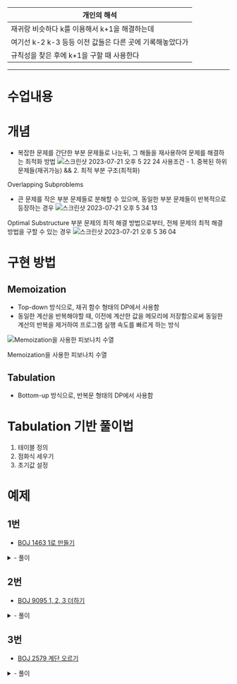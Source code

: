 

|개인의 해석|
|------------|
|재귀랑 비슷하다 k를 이용해서 k+1을 해결하는데 |
|여기선 k-2 k-3 등등 이전 값들은 다른 곳에 기록해놓았다가|
|규칙성을 찾은 후에 k+1을 구할 때 사용한다 |


----------------------------------------------------------------------------
# 수업내용
# 개념
- 복잡한 문제를 간단한 부분 문제들로 나눈뒤, 그 해들을 재사용하여 문제를 해결하는 최적화 방법
![스크린샷 2023-07-21 오후 5 22 24](https://github.com/GunsanHaribo/Java_Algorithm/assets/119919849/b2e4991f-5c8a-4478-890f-a8494e491ae5)
사용조건 - 1. 중복된 하위 문제들(재귀가능)  && 2. 최적 부분 구조(최적화)

Overlapping Subproblems
- 큰 문제를 작은 부분 문제들로 분해할 수 있으며, 동일한 부분 문제들이 반복적으로 등장하는 경우
![스크린샷 2023-07-21 오후 5 34 13](https://github.com/GunsanHaribo/Java_Algorithm/assets/119919849/47b086c7-bede-47f3-bb3b-a419fa9c8bae)

Optimal Substructure
부분 문제의 최적 해결 방법으로부터, 전체 문제의 최적 해결 방법을 구할 수 있는 경우
![스크린샷 2023-07-21 오후 5 36 04](https://github.com/GunsanHaribo/Java_Algorithm/assets/119919849/4e84d830-a2e7-4b23-be20-42fa3259f12f)


# 구현 방법

## Memoization

- Top-down 방식으로, 재귀 함수 형태의 DP에서 사용함
- 동일한 계산을 반복해야할 때, 이전에 계산한 값을 메모리에 저장함으로써 동일한 계산의 반복을 제거하여 프로그램 실행 속도를 빠르게 하는 방식

![Memoization을 사용한 피보나치 수열](https://s3-us-west-2.amazonaws.com/secure.notion-static.com/3a486d99-bd64-44b6-82fd-9020f02f47d7/Untitled.png)

Memoization을 사용한 피보나치 수열

## Tabulation

- Bottom-up 방식으로, 반복문 형태의 DP에서 사용함

# Tabulation 기반 풀이법

1. 테이블 정의
2. 점화식 세우기
3. 초기값 설정

# 예제

## 1번

- [BOJ 1463 1로 만들기](https://www.acmicpc.net/problem/1463)

<details>
<summary>- 풀이</summary>
<div markdown="1">       


    1. 테이블 정의: `d[i]`는 i를 1로 만드는 데 필요한 연산 사용 횟수의 최솟값
    2. 점화식 세우기
        1. `d[k] = d[k - 1] + 1`
        2. `if k % 3 == 0 { d[k] = min(d[k], d[k / 3] + 1) }`
        3. `if k % 2 == 0 { d[k] = min(d[k], d[k / 2] + 1) }`
    3. 초기값 설정: `d[1] = 0`

</div>
</details>


## 2번

- [BOJ 9095 1, 2, 3 더하기](https://www.acmicpc.net/problem/9095)
<details>
<summary>- 풀이</summary>
<div markdown="1">       
    1. 테이블 정의: `d[i]`는 i를 1, 2, 3의 합으로 나타내는 방법의 수
    2. 점화식 세우기: `d[k] = d[k - 1] + d[k - 2] + d[k - 3]`
    3. 초기값 설정: `d[1] = 1, d[2] = 2, d[3] = 4`

</div>
</details>


## 3번

- [BOJ 2579 계단 오르기](https://www.acmicpc.net/problem/2579)

<details>
<summary>- 풀이</summary>
<div markdown="1">       
    1. 테이블 정의: `d[i][j]`는 i번째 계단을 j번 연속한 상태로 밟았을 때 점수의 최댓값
    2. 점화식 세우기
        1. `d[k][1] = max(d[k - 2][1], d[k - 2][2]) + s[k]`
        2. `d[k][2] = d[k - 1][1] + s[k]`
    3. 초기값 설정: `d[1][1] = s[1], d[1][2] = 0, d[2][1] = s[2], d[2][2] = s[1] + s[2]`

</div>
</details>
